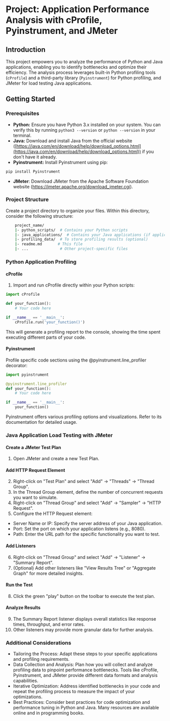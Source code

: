 # Project: Application Performance Analysis with cProfile, Pyinstrument, and JMeter

## Introduction

This project empowers you to analyze the performance of Python and Java applications, enabling you to identify bottlenecks and optimize their efficiency. The analysis process leverages built-in Python profiling tools (`cProfile`) and a third-party library (`Pyinstrument`) for Python profiling, and JMeter for load testing Java applications.

## Getting Started

### Prerequisites

* **Python:** Ensure you have Python 3.x installed on your system. You can verify this by running `python3 --version` or `python --version` in your terminal.
* **Java:** Download and install Java from the official website ([https://java.com/en/download/help/download_options.html](https://java.com/en/download/help/download_options.html)) if you don't have it already.
* **Pyinstrument:**  Install Pyinstrument using pip:

```bash
pip install Pyinstrument
```

* **JMeter**: Download JMeter from the Apache Software Foundation website (<https://jmeter.apache.org/download_jmeter.cgi>).

### Project Structure

Create a project directory to organize your files. Within this directory, consider the following structure:

```bash
    project_name/
    |- python_scripts/  # Contains your Python scripts
    |- java_applications/  # Contains your Java applications (if applicable)
    |- profiling_data/  # To store profiling results (optional)
    |- readme.md       # This file
    |- ...              # Other project-specific files
```

### Python Application Profiling

#### cProfile

1. Import and run cProfile directly within your Python scripts:

```python
import cProfile

def your_function():
    # Your code here

if __name__ == '__main__':
    cProfile.run('your_function()')
```

This will generate a profiling report to the console, showing the time spent executing different parts of your code.

#### Pyinstrument

Profile specific code sections using the @pyinstrument.line_profiler decorator:

``` python
import pyinstrument

@pyinstrument.line_profiler
def your_function():
    # Your code here

if __name__ == '__main__':
    your_function()
```

Pyinstrument offers various profiling options and visualizations. Refer to its documentation for detailed usage.

### Java Application Load Testing with JMeter

#### Create a JMeter Test Plan

1. Open JMeter and create a new Test Plan.

#### Add HTTP Request Element

2. Right-click on "Test Plan" and select "Add" -> "Threads" -> "Thread Group".
3. In the Thread Group element, define the number of concurrent requests you want to simulate.
4. Right-click on "Thread Group" and select "Add" -> "Sampler" -> "HTTP Request".
5. Configure the HTTP Request element:

* Server Name or IP: Specify the server address of your Java application.
* Port: Set the port on which your application listens (e.g., 8080).
* Path: Enter the URL path for the specific functionality you want to test.

#### Add Listeners

6. Right-click on "Thread Group" and select "Add" -> "Listener" -> "Summary Report".
7. (Optional) Add other listeners like "View Results Tree" or "Aggregate Graph" for more detailed insights.

#### Run the Test

8. Click the green "play" button on the toolbar to execute the test plan.

#### Analyze Results

9. The Summary Report listener displays overall statistics like response times, throughput, and error rates.
10. Other listeners may provide more granular data for further analysis.

### Additional Considerations

* Tailoring the Process: Adapt these steps to your specific applications and profiling requirements.
* Data Collection and Analysis: Plan how you will collect and analyze profiling data to pinpoint performance bottlenecks. Tools like cProfile, Pyinstrument, and JMeter provide different data formats and analysis capabilities.
* Iterative Optimization: Address identified bottlenecks in your code and repeat the profiling process to measure the impact of your optimizations.
* Best Practices: Consider best practices for code optimization and performance tuning in Python and Java. Many resources are available online and in programming books.
